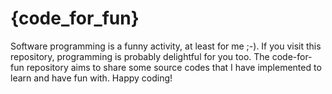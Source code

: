 # {code_for_fun} 
Software programming is a funny activity, at least for me ;-). If you visit this repository, programming is probably delightful for you too. The code-for-fun repository aims to share some source codes that I have implemented to learn and have fun with. Happy coding!
